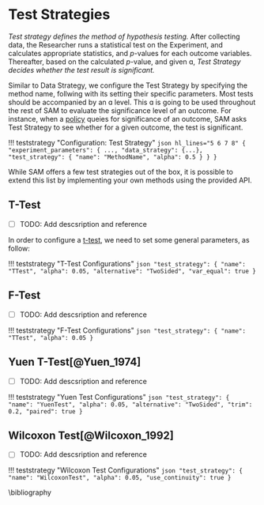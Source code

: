 # Test Strategies

*Test strategy defines the method of hypothesis testing.* After collecting data, the Researcher runs a statistical test on the Experiment, and calculates appropriate statistics, and *p*-values for each outcome variables. Thereafter, based on the calculated *p*-value, and given ɑ, *Test Strategy decides whether the test result is significant.*

Similar to Data Strategy, we configure the Test Strategy by specifying the method name, follwing with its setting their specific parameters. Most tests should be accompanied by an ɑ level. This ɑ is going to be used throughout the rest of SAM to evaluate the significance level of an outcome. For instance, when a [policy](/decision-strategies.md#policy) queies for significance of an outcome, SAM asks Test Strategy to see whether for a given outcome, the test is significant.

!!! teststrategy "Configuration: Test Strategy"
	```json hl_lines="5 6 7 8"
	{
		"experiment_parameters": {
			...,
			"data_strategy": {...},
			"test_strategy": {
		    	"name": "MethodName",
		    	"alpha": 0.5
			}
		}
	}
	```

While SAM offers a few test strategies out of the box, it is possible to extend this list by implementing your own methods using the provided API.

## T-Test

- [ ] TODO: Add descsription and reference

In order to configure a [t-test](https://en.wikipedia.org/wiki/Student%27s_t-test), we need to set some general parameters, as follow:

!!! teststrategy "T-Test Configurations"
	```json
	"test_strategy": {
	    "name": "TTest",
	    "alpha": 0.05,
	    "alternative": "TwoSided",
	    "var_equal": true
	}
	```

## F-Test

- [ ] TODO: Add descsription and reference

!!! teststrategy "F-Test Configurations"
	```json
	"test_strategy": {
	    "name": "TTest",
	    "alpha": 0.05
	}
	```

## Yuen T-Test[@Yuen_1974]

- [ ] TODO: Add descsription and reference

!!! teststrategy "Yuen Test Configurations"
	```json
	"test_strategy": {
	    "name": "YuenTest",
	    "alpha": 0.05,
	    "alternative": "TwoSided",
	    "trim": 0.2,
	    "paired": true
	}
	```

## Wilcoxon Test[@Wilcoxon_1992]

- [ ] TODO: Add descsription and reference

!!! teststrategy "Wilcoxon Test Configurations"
	```json
	"test_strategy": {
	    "name": "WilcoxonTest",
	    "alpha": 0.05,
	    "use_continuity": true
	}
	```

\bibliography